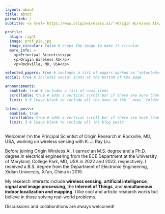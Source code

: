 ```yaml
---
layout: about
title: about
permalink: /
subtitle: <a href='https://www.originwireless.ai/'>Origin Wireless AI</a>. Principal Scientist. Rockville, MD.

profile:
  align: right
  image: prof_pic.jpg
  image_circular: false # crops the image to make it circular
  more_info: >
    <p>Principal Scientist</p>
    <p>Origin Wireless AI</p>
    <p>Rockville, MD, USA</p>

selected_papers: true # includes a list of papers marked as "selected={true}"
social: true # includes social icons at the bottom of the page

announcements:
  enabled: true # includes a list of news items
  scrollable: true # adds a vertical scroll bar if there are more than 3 news items
  limit: 5 # leave blank to include all the news in the `_news` folder

latest_posts:
  enabled: true
  scrollable: true # adds a vertical scroll bar if there are more than 3 new posts items
  limit: 3 # leave blank to include all the blog posts
---
```


Welcome! I'm the Principal Scientist of Origin Research in Rockville, MD, USA, working on wireless sensing with K. J. Ray Liu.

Before joining Origin Wireless AI, I earned an M.S. degree and a Ph.D. degree in electrical engineering from the ECE Department at the University of Maryland, College Park, MD, USA in 2022 and 2023, respectively. I received a B.S. degree from the Department of Electronic Engineering, Xidian University, Xi'an, China in 2019.

My research interests include **wireless sensing**, **artificial intelligence**, **signal and image processing**, the **Internet of Things**, and **simultaneous indoor localization and mapping**. I like cool and artistic research works but believe in those solving real-world problems.

Discussions and collaborations are always welcomed!